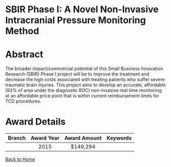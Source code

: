 
SBIR Phase I: A Novel Non-Invasive Intracranial Pressure Monitoring Method
==========================================================================

# Abstract


The broader impact/commercial potential of this Small Business Innovation Research (SBIR) Phase I project will be to improve the treatment and decrease the high costs associated with treating patients who suffer severe traumatic brain injuries. This project aims to develop an accurate, affordable (92% of area under the diagnostic ROC) non-invasive real time monitoring at an affordable price point that is within current reimbursement limits for TCD procedures.  

# Award Details

|Branch|Award Year|Award Amount|Keywords|
| :---: | :---: | :---: | :---: |
||2015|$149,294||
  
  


[Back to Home](https://github.com/chrischow/dod_sbir_awards/JT/#173)